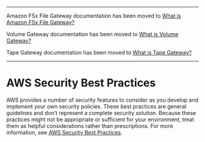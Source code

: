 --------

Amazon FSx File Gateway documentation has been moved to [What is Amazon FSx File Gateway?](https://docs.aws.amazon.com/filegateway/latest/filefsxw/WhatIsStorageGateway.html)

Volume Gateway documentation has been moved to [What is Volume Gateway?](https://docs.aws.amazon.com/storagegateway/latest/vgw/WhatIsStorageGateway.html)

Tape Gateway documentation has been moved to [What is Tape Gateway?](https://docs.aws.amazon.com/storagegateway/latest/tgw/WhatIsStorageGateway.html)

--------

# AWS Security Best Practices<a name="security-best-practice"></a>

AWS provides a number of security features to consider as you develop and implement your own security policies\. These best practices are general guidelines and don’t represent a complete security solution\. Because these practices might not be appropriate or sufficient for your environment, treat them as helpful considerations rather than prescriptions\. For more information, see [AWS Security Best Practices](https://d1.awsstatic.com/whitepapers/Security/AWS_Security_Best_Practices.pdf)\.